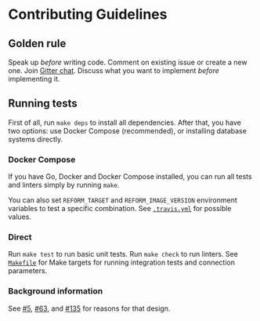 # Contributing Guidelines

## Golden rule

Speak up _before_ writing code. Comment on existing issue or create a new one. Join
[Gitter chat](https://gitter.im/go-reform/reform?utm_source=badge&utm_medium=badge&utm_campaign=pr-badge). Discuss what
you want to implement _before_ implementing it.


## Running tests

First of all, run `make deps` to install all dependencies. After that, you have two options: use Docker Compose (recommended), or installing database systems directly.


### Docker Compose

If you have Go, Docker and Docker Compose installed, you can run all tests and linters simply by running `make`.

You can also set `REFORM_TARGET` and `REFORM_IMAGE_VERSION` environment variables to test a specific combination.
See [`.travis.yml`](../.travis.yml) for possible values.

### Direct

Run `make test` to run basic unit tests. Run `make check` to run linters.
See [`Makefile`](../Makefile) for Make targets for running integration tests and connection parameters.


### Background information

See [#5](https://github.com/go-reform/reform/issues/5), [#63](https://github.com/go-reform/reform/issues/63), and [#135](https://github.com/go-reform/reform/issues/135) for reasons for that design.

